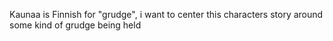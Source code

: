 Kaunaa is Finnish for "grudge", i want to center this characters story around some kind of grudge being held